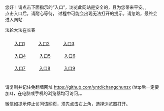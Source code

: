 您好！请点击下面指示的“入口”，浏览此网站是安全的，且为您带来平安。。 <br/>
点击入口后，请耐心等待， 过程中可能会出现无法打开的提示，请忽略，最终会进入网站. </br>

法轮大法在长春<br/>
<div style="padding:10px"><a style="margin:20px" target="_blank" href="https://d2fgfno0m9akkq.cloudfront.net/2Qpsp?kbcugtno" id="ccLink1" rel="nofollow">入口1</a> <a target="_blank" style="margin:20px" href="https://df9zua91e9lnf.cloudfront.net/2Qpsp?iamofqyg" id="ccLink2" rel="nofollow">入口2</a> <a style="margin:20px" target="_blank" href="https://d2w1dgwfd0fj1u.cloudfront.net/2Qpsp?wjnsi" id="ccLink3" rel="nofollow">入口3</a></div>

<div style="padding:10px" ><a style="margin:20px" target="_blank" href="https://d2fgfno0m9akkq.cloudfront.net/2Qpsp?kbcugtno" id="ccLink4" rel="nofollow">入口4</a> <a style="margin:20px" href="https://df9zua91e9lnf.cloudfront.net/2Qpsp?iamofqyg" target="_blank" id="ccLink5" rel="nofollow">入口5</a> <a style="margin:20px" href="https://d2w1dgwfd0fj1u.cloudfront.net/2Qpsp?wjnsi" target="_blank" id="ccLink6" rel="nofollow">入口6</a></div>

<div style="padding:10px"><a style="margin:20px" target="_blank" href="https://d2fgfno0m9akkq.cloudfront.net/2Qpsp?kbcugtno" id="ccLink7" rel="nofollow">入口7</a> <a style="margin:20px" href="https://df9zua91e9lnf.cloudfront.net/2Qpsp?iamofqyg" target="_blank" id="ccLink8" rel="nofollow">入口8</a> <a style="margin:20px" target="_blank" href="https://d2w1dgwfd0fj1u.cloudfront.net/2Qpsp?wjnsi" id="ccLink9" rel="nofollow">入口9</a></div>

<br/>



请复制并记住免翻墙网址 https://github.com/yntd/changchunzx (http后一定要加s)，在电脑或手机的浏览器均可访问。。<br/>

微信如提示停止访问该网页，须先点击右上角，选择浏览器打开。

